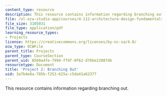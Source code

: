 ```yaml
---
content_type: resource
description: This resource contains information regarding branching out.
file: /ol-ocw-studio-app/courses/4-112-architecture-design-fundamentals-i-nano-machines-fall-2012/3a7b4e8a705bf253625ac5da41a62377_MIT4_112F12_Doc_Ex2_MG.pdf
file_size: 3105031
file_type: application/pdf
learning_resource_types:
- Projects
license: https://creativecommons.org/licenses/by-nc-sa/4.0/
ocw_type: OCWFile
parent_title: Projects
parent_type: CourseSection
parent_uid: 8560a4fe-7994-ff9f-0f62-d76be228874b
resourcetype: Document
title: 'Project 2: Branching Out'
uid: 3a7b4e8a-705b-f253-625a-c5da41a62377
---
```

This resource contains information regarding branching out.